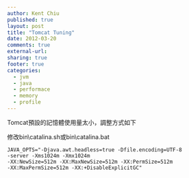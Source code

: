 ```yaml
---
author: Kent Chiu
published: true
layout: post
title: "Tomcat Tuning"
date: 2012-03-20
comments: true
external-url:
sharing: true
footer: true
categories:
  - jvm
  - java
  - performace
  - memory
  - profile
---
```





Tomcat預設的記憶體使用量太小，調整方式如下

修改bin\\catalina.sh或bin\\catalina.bat

```
JAVA_OPTS="-Djava.awt.headless=true -Dfile.encoding=UTF-8
-server -Xms1024m -Xmx1024m
-XX:NewSize=512m -XX:MaxNewSize=512m -XX:PermSize=512m
-XX:MaxPermSize=512m -XX:+DisableExplicitGC"
```





